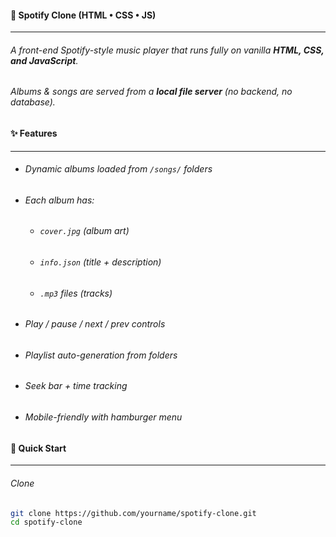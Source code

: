 #### 🎵 Spotify Clone (HTML • CSS • JS)

---

###### A front-end Spotify-style music player that runs fully on vanilla **HTML, CSS, and JavaScript**.

###### Albums & songs are served from a **local file server** (no backend, no database).

#### ✨ Features

---

- ###### Dynamic albums loaded from `/songs/` folders
- ###### Each album has:
  - ###### `cover.jpg` (album art)
  - ###### `info.json` (title + description)
  - ###### `.mp3` files (tracks)
- ###### Play / pause / next / prev controls
- ###### Playlist auto-generation from folders
- ###### Seek bar + time tracking
- ###### Mobile-friendly with hamburger menu

#### 🚀 Quick Start

---

###### Clone

```bash
git clone https://github.com/yourname/spotify-clone.git
cd spotify-clone
```
